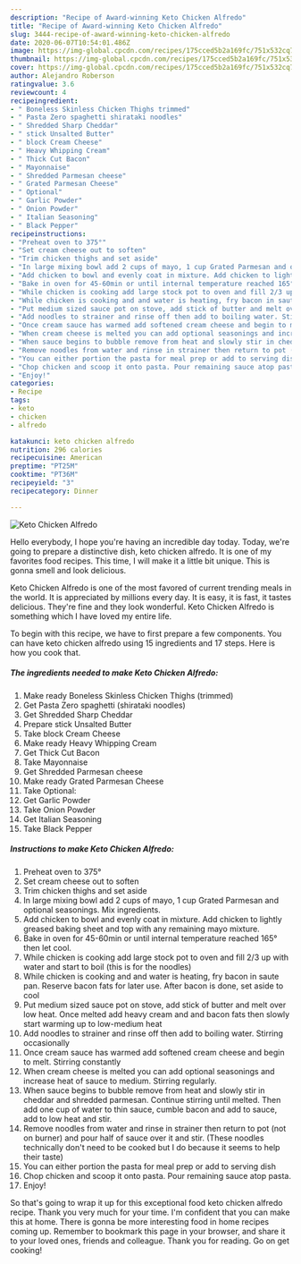 ```yaml
---
description: "Recipe of Award-winning Keto Chicken Alfredo"
title: "Recipe of Award-winning Keto Chicken Alfredo"
slug: 3444-recipe-of-award-winning-keto-chicken-alfredo
date: 2020-06-07T10:54:01.486Z
image: https://img-global.cpcdn.com/recipes/175cced5b2a169fc/751x532cq70/keto-chicken-alfredo-recipe-main-photo.jpg
thumbnail: https://img-global.cpcdn.com/recipes/175cced5b2a169fc/751x532cq70/keto-chicken-alfredo-recipe-main-photo.jpg
cover: https://img-global.cpcdn.com/recipes/175cced5b2a169fc/751x532cq70/keto-chicken-alfredo-recipe-main-photo.jpg
author: Alejandro Roberson
ratingvalue: 3.6
reviewcount: 4
recipeingredient:
- " Boneless Skinless Chicken Thighs trimmed"
- " Pasta Zero spaghetti shirataki noodles"
- " Shredded Sharp Cheddar"
- " stick Unsalted Butter"
- " block Cream Cheese"
- " Heavy Whipping Cream"
- " Thick Cut Bacon"
- " Mayonnaise"
- " Shredded Parmesan cheese"
- " Grated Parmesan Cheese"
- " Optional"
- " Garlic Powder"
- " Onion Powder"
- " Italian Seasoning"
- " Black Pepper"
recipeinstructions:
- "Preheat oven to 375°"
- "Set cream cheese out to soften"
- "Trim chicken thighs and set aside"
- "In large mixing bowl add 2 cups of mayo, 1 cup Grated Parmesan and optional seasonings. Mix ingredients."
- "Add chicken to bowl and evenly coat in mixture. Add chicken to lightly greased baking sheet and top with any remaining mayo mixture."
- "Bake in oven for 45-60min or until internal temperature reached 165° then let cool."
- "While chicken is cooking add large stock pot to oven and fill 2/3 up with water and start to boil (this is for the noodles)"
- "While chicken is cooking and and water is heating, fry bacon in saute pan. Reserve bacon fats for later use. After bacon is done, set aside to cool"
- "Put medium sized sauce pot on stove, add stick of butter and melt over low heat. Once melted add heavy cream and and bacon fats then slowly start warming up to low-medium heat"
- "Add noodles to strainer and rinse off then add to boiling water. Stirring occasionally"
- "Once cream sauce has warmed add softened cream cheese and begin to melt. Stirring constantly"
- "When cream cheese is melted you can add optional seasonings and increase heat of sauce to medium. Stirring regularly."
- "When sauce begins to bubble remove from heat and slowly stir in cheddar and shredded parmesan. Continue stirring until melted. Then add one cup of water to thin sauce, cumble bacon and add to sauce, add to low heat and stir."
- "Remove noodles from water and rinse in strainer then return to pot (not on burner) and pour half of sauce over it and stir. (These noodles technically don&#39;t need to be cooked but I do because it seems to help their taste)"
- "You can either portion the pasta for meal prep or add to serving dish"
- "Chop chicken and scoop it onto pasta. Pour remaining sauce atop pasta."
- "Enjoy!"
categories:
- Recipe
tags:
- keto
- chicken
- alfredo

katakunci: keto chicken alfredo 
nutrition: 296 calories
recipecuisine: American
preptime: "PT25M"
cooktime: "PT36M"
recipeyield: "3"
recipecategory: Dinner

---
```



![Keto Chicken Alfredo](https://img-global.cpcdn.com/recipes/175cced5b2a169fc/751x532cq70/keto-chicken-alfredo-recipe-main-photo.jpg)

Hello everybody, I hope you're having an incredible day today. Today, we're going to prepare a distinctive dish, keto chicken alfredo. It is one of my favorites food recipes. This time, I will make it a little bit unique. This is gonna smell and look delicious.

Keto Chicken Alfredo is one of the most favored of current trending meals in the world. It is appreciated by millions every day. It is easy, it is fast, it tastes delicious. They're fine and they look wonderful. Keto Chicken Alfredo is something which I have loved my entire life.




To begin with this recipe, we have to first prepare a few components. You can have keto chicken alfredo using 15 ingredients and 17 steps. Here is how you cook that.

<!--inarticleads1-->

##### The ingredients needed to make Keto Chicken Alfredo:

1. Make ready  Boneless Skinless Chicken Thighs (trimmed)
1. Get  Pasta Zero spaghetti (shirataki noodles)
1. Get  Shredded Sharp Cheddar
1. Prepare  stick Unsalted Butter
1. Take  block Cream Cheese
1. Make ready  Heavy Whipping Cream
1. Get  Thick Cut Bacon
1. Take  Mayonnaise
1. Get  Shredded Parmesan cheese
1. Make ready  Grated Parmesan Cheese
1. Take  Optional:
1. Get  Garlic Powder
1. Take  Onion Powder
1. Get  Italian Seasoning
1. Take  Black Pepper




<!--inarticleads2-->

##### Instructions to make Keto Chicken Alfredo:

1. Preheat oven to 375°
1. Set cream cheese out to soften
1. Trim chicken thighs and set aside
1. In large mixing bowl add 2 cups of mayo, 1 cup Grated Parmesan and optional seasonings. Mix ingredients.
1. Add chicken to bowl and evenly coat in mixture. Add chicken to lightly greased baking sheet and top with any remaining mayo mixture.
1. Bake in oven for 45-60min or until internal temperature reached 165° then let cool.
1. While chicken is cooking add large stock pot to oven and fill 2/3 up with water and start to boil (this is for the noodles)
1. While chicken is cooking and and water is heating, fry bacon in saute pan. Reserve bacon fats for later use. After bacon is done, set aside to cool
1. Put medium sized sauce pot on stove, add stick of butter and melt over low heat. Once melted add heavy cream and and bacon fats then slowly start warming up to low-medium heat
1. Add noodles to strainer and rinse off then add to boiling water. Stirring occasionally
1. Once cream sauce has warmed add softened cream cheese and begin to melt. Stirring constantly
1. When cream cheese is melted you can add optional seasonings and increase heat of sauce to medium. Stirring regularly.
1. When sauce begins to bubble remove from heat and slowly stir in cheddar and shredded parmesan. Continue stirring until melted. Then add one cup of water to thin sauce, cumble bacon and add to sauce, add to low heat and stir.
1. Remove noodles from water and rinse in strainer then return to pot (not on burner) and pour half of sauce over it and stir. (These noodles technically don&#39;t need to be cooked but I do because it seems to help their taste)
1. You can either portion the pasta for meal prep or add to serving dish
1. Chop chicken and scoop it onto pasta. Pour remaining sauce atop pasta.
1. Enjoy!




So that's going to wrap it up for this exceptional food keto chicken alfredo recipe. Thank you very much for your time. I'm confident that you can make this at home. There is gonna be more interesting food in home recipes coming up. Remember to bookmark this page in your browser, and share it to your loved ones, friends and colleague. Thank you for reading. Go on get cooking!
